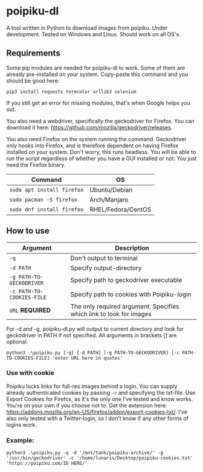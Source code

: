 # poipiku-dl
A tool written in Python to download images from poipiku. Under development. Tested on Windows and Linux. Should work on all OS's.


## Requirements
Some pip modules are needed for poipiku-dl to work. Some of them are already pre-installed on your system. Copy-paste this command and you should be good here:

`pip3 install requests termcolor urllib3 selenium`

If you still get an error for missing modules, that's when Google helps you out.

You also need a webdriver, specifically the geckodriver for Firefox. You can download it here: https://github.com/mozilla/geckodriver/releases.

You also need Firefox on the system running the command. Geckodriver only hooks into Firefox, and is therefore dependent on having Firefox installed on your system. Don't worry, this runs headless. You will be able to run the script regardless of whether you have a GUI installed or not. You just need the Firefox binary.

| Command | OS |
| --- | --- |
| `sudo apt install firefox` | Ubuntu/Debian |
| `sudo pacman -S firefox` | Arch/Manjaro |
| `sudo dnf install firefox` | RHEL/Fedora/CentOS

## How to use
| Argument | Description |
| --- | --- |
| `-q` | Don't output to terminal |
| `-d PATH` | Specify output-directory |
| `-g PATH-TO-GECKODRIVER` | Specify path to geckodriver executable |
| `-c PATH-TO-COOKIES-FILE` | Specify path to cookies with Poipiku-login |
| `URL` **REQUIRED**| The only required argument. Specifies which link to look for images | 

For -d and -g, poipiku-dl.py will output to current directory and look for geckodriver in PATH if not specified. All arguments in brackets [] are optional.

`python3 .\poipiku.py [-q] [-d PATH] [-g PATH-TO-GECKODRIVER] [-c PATH-TO-COOKIES-FILE] 'enter URL here in quotes'`

### Use with cookie
Poipiku locks links for full-res images behind a login. You can supply already authenticated cookies by passing `-c` and specifying the txt-file. Use Export Cookies for Firefox, as it's the only one I've tested and know works. You're on your own if you choose not to. Get the extension here: https://addons.mozilla.org/en-US/firefox/addon/export-cookies-txt/. I've also only tested with a Twitter-login, so I don't know if any other forms of logins work.

### Example:

`python3 .\poipiku.py -q -d '/mnt/tank/poipiku-archive/' -g '/usr/bin/geckodriver' -c '/home/lunaris/Desktop/poipiku-cookies.txt' 'https://poipiku.com/ID HERE/'`
